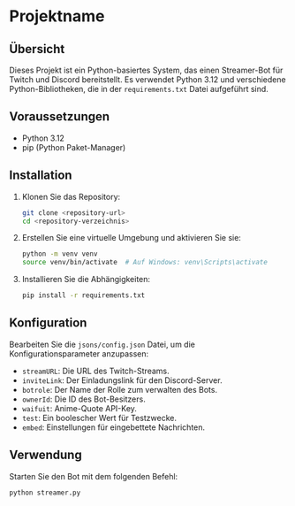# Projektname

## Übersicht

Dieses Projekt ist ein Python-basiertes System, das einen Streamer-Bot für Twitch und Discord bereitstellt. Es verwendet Python 3.12 und verschiedene Python-Bibliotheken, die in der `requirements.txt` Datei aufgeführt sind.

## Voraussetzungen

- Python 3.12
- pip (Python Paket-Manager)

## Installation

1. Klonen Sie das Repository:
    ```bash
    git clone <repository-url>
    cd <repository-verzeichnis>
    ```

2. Erstellen Sie eine virtuelle Umgebung und aktivieren Sie sie:
    ```bash
    python -m venv venv
    source venv/bin/activate  # Auf Windows: venv\Scripts\activate
    ```

3. Installieren Sie die Abhängigkeiten:
    ```bash
    pip install -r requirements.txt
    ```

## Konfiguration

Bearbeiten Sie die `jsons/config.json` Datei, um die Konfigurationsparameter anzupassen:
- `streamURL`: Die URL des Twitch-Streams.
- `inviteLink`: Der Einladungslink für den Discord-Server.
- `botrole`: Der Name der Rolle zum verwalten des Bots.
- `ownerId`: Die ID des Bot-Besitzers.
- `waifuit`: Anime-Quote API-Key.
- `test`: Ein boolescher Wert für Testzwecke.
- `embed`: Einstellungen für eingebettete Nachrichten.

## Verwendung

Starten Sie den Bot mit dem folgenden Befehl:
```bash
python streamer.py
